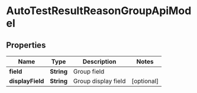 

# AutoTestResultReasonGroupApiModel


## Properties

| Name | Type | Description | Notes |
|------------ | ------------- | ------------- | -------------|
|**field** | **String** | Group field |  |
|**displayField** | **String** | Group display field |  [optional] |



